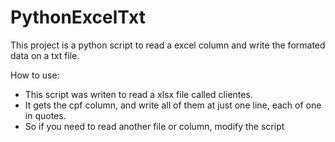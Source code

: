 # PythonExcelTxt
This project is a python script to read a excel column and write the formated data on a txt file.

How to use:

* This script was writen to read a xlsx file called clientes. 
* It gets the cpf column, and write all of them at just one line, each of one in quotes.
* So if you need to read another file or column, modify the script
